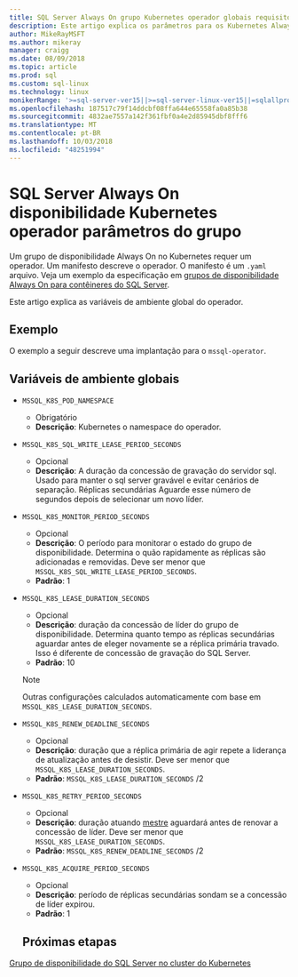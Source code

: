 ```yaml
---
title: SQL Server Always On grupo Kubernetes operador globais requisitos de disponibilidade
description: Este artigo explica os parâmetros para os Kubernetes Always On do SQL Server grupo operador globais requisitos de disponibilidade
author: MikeRayMSFT
ms.author: mikeray
manager: craigg
ms.date: 08/09/2018
ms.topic: article
ms.prod: sql
ms.custom: sql-linux
ms.technology: linux
monikerRange: '>=sql-server-ver15||>=sql-server-linux-ver15||=sqlallproducts-allversions'
ms.openlocfilehash: 187517c79f14ddcbf08ffa644e65558fa0a85b38
ms.sourcegitcommit: 4832ae7557a142f361fbf0a4e2d85945dbf8fff6
ms.translationtype: MT
ms.contentlocale: pt-BR
ms.lasthandoff: 10/03/2018
ms.locfileid: "48251994"
---
```

# <a name="sql-server-always-on-availability-group-kubernetes-operator-parameters"></a>SQL Server Always On disponibilidade Kubernetes operador parâmetros do grupo

Um grupo de disponibilidade Always On no Kubernetes requer um operador. Um manifesto descreve o operador. O manifesto é um `.yaml` arquivo. Veja um exemplo da especificação em [grupos de disponibilidade Always On para contêineres do SQL Server](sql-server-ag-kubernetes.md).

Este artigo explica as variáveis de ambiente global do operador.

## <a name="example"></a>Exemplo

O exemplo a seguir descreve uma implantação para o `mssql-operator`.

## <a name="global-environment-variables"></a>Variáveis de ambiente globais

* `MSSQL_K8S_POD_NAMESPACE` 
  * Obrigatório
  * **Descrição**: Kubernetes o namespace do operador.

* `MSSQL_K8S_SQL_WRITE_LEASE_PERIOD_SECONDS`
  * Opcional
  * **Descrição**: A duração da concessão de gravação do servidor sql. Usado para manter o sql server gravável e evitar cenários de separação. Réplicas secundárias Aguarde esse número de segundos depois de selecionar um novo líder.

* `MSSQL_K8S_MONITOR_PERIOD_SECONDS`
  * Opcional
  * **Descrição**: O período para monitorar o estado do grupo de disponibilidade. Determina o quão rapidamente as réplicas são adicionadas e removidas. Deve ser menor que `MSSQL_K8S_SQL_WRITE_LEASE_PERIOD_SECONDS`.
  * **Padrão**: 1

* `MSSQL_K8S_LEASE_DURATION_SECONDS`
  * Opcional
  * **Descrição**: duração da concessão de líder do grupo de disponibilidade. Determina quanto tempo as réplicas secundárias aguardar antes de eleger novamente se a réplica primária travado. Isso é diferente de concessão de gravação do SQL Server. 
  * **Padrão**: 10
  
  >[!NOTE]
  >Outras configurações calculados automaticamente com base em `MSSQL_K8S_LEASE_DURATION_SECONDS`.

* `MSSQL_K8S_RENEW_DEADLINE_SECONDS`
  * Opcional
  * **Descrição**: duração que a réplica primária de agir repete a liderança de atualização antes de desistir. Deve ser menor que `MSSQL_K8S_LEASE_DURATION_SECONDS`.
  * **Padrão**:  `MSSQL_K8S_LEASE_DURATION_SECONDS` /2

* `MSSQL_K8S_RETRY_PERIOD_SECONDS`
  * Opcional
  * **Descrição**: duração atuando [mestre](http://kubernetes.io/docs/concepts/architecture/master-node-communication/) aguardará antes de renovar a concessão de líder. Deve ser menor que `MSSQL_K8S_LEASE_DURATION_SECONDS`.
  * **Padrão**:  `MSSQL_K8S_RENEW_DEADLINE_SECONDS` /2

* `MSSQL_K8S_ACQUIRE_PERIOD_SECONDS` 
  * Opcional
  * **Descrição**: período de réplicas secundárias sondam se a concessão de líder expirou. 
  * **Padrão**: 1


  ## <a name="next-steps"></a>Próximas etapas

[Grupo de disponibilidade do SQL Server no cluster do Kubernetes](sql-server-ag-kubernetes.md)
